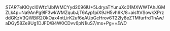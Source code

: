 $START$eKlOycI0Wfz1JbIWMCYyd2096lU+5LdryaTYunuXc01MXWWTAhJGMZLk4p+Na9AnPg9lF3wkWMZqubJjT6Ayp1piX9JH5vh6K/8+aisftVSowkXPrzddGKzV3QWBiR2OkOax4ntLirK2uf6eAUpGcHrov6T22Iy8eZTMfurfrdTnAw/aDGy58Ze9Ug1DJFD/B4W0CDvv6pN1iuS7/ms+Pg==$END$